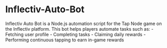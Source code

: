 # Inflectiv-Auto-Bot
Inflectiv Auto Bot is a Node.js automation script for the Tap Node game on the Inflectiv platform. This bot helps players automate tasks such as: - Fetching user profile - Completing tasks - Claiming daily rewards - Performing continuous tapping to earn in-game rewards
